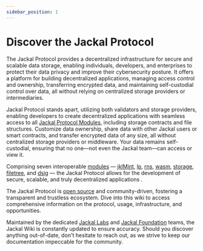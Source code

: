 ```yaml
---
sidebar_position: 1
---
```


# Discover the Jackal Protocol

The Jackal Protocol provides a decentralized infrastructure for secure and scalable data storage, enabling individuals,
developers, and enterprises to protect their data privacy and improve their cybersecurity posture. It offers a platform
for building decentralized applications, managing access control and ownership, transferring encrypted data, and
maintaining self-custodial control over data, all without relying on centralized storage providers or intermediaries.

Jackal Protocol stands apart, utilizing both validators and storage providers, enabling developers to create
decentralized applications with seamless access to
all [Jackal Protocol Modules](/docs/protocol/modules/module-overview.md), including storage contracts and file
structures. Customize data ownership, share data with other Jackal users or smart contracts, and transfer encrypted data
of any size, all without centralized storage providers or middleware. Your data remains self-custodial, ensuring that no
one—not even the Jackal team—can access or view it.

Comprising seven
interoperable [modules](https://github.com/JackalLabs/canine-chain/blob/master/x/README.md) — [jklMint](https://github.com/JackalLabs/canine-chain/blob/master/x/jklmint/README.md), [lp](https://github.com/JackalLabs/canine-chain/blob/master/x/lp/README.md), [rns](https://github.com/JackalLabs/canine-chain/blob/master/x/rns/README.md), [wasm](https://github.com/JackalLabs/canine-chain/blob/master/x/wasm/README.md), [storage](https://github.com/JackalLabs/canine-chain/blob/master/x/storage/README.md), [filetree](https://github.com/JackalLabs/canine-chain/blob/master/x/filetree/README.md),
and [dsig](https://github.com/JackalLabs/canine-chain/blob/master/x/dsig/README.md) — the Jackal Protocol allows for the
development of secure, scalable, and truly decentralized applications .

The Jackal Protocol is [open source](https://github.com/JackalLabs/canine-chain) and community-driven, fostering a
transparent and trustless ecosystem. Dive into this wiki to access comprehensive information on the protocol, usage,
infrastructure, and opportunities.

Maintained by the dedicated [Jackal Labs](/docs/official-links/jackal-labs)
and [Jackal Foundation](/docs/contributors/foundation.md) teams, the Jackal Wiki is constantly updated to ensure
accuracy. Should you discover anything out-of-date, don't hesitate to reach out, as we strive to keep our documentation
impeccable for the community.


